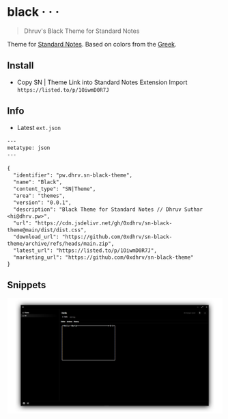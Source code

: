 # black · · ·

> Dhruv's Black Theme for Standard Notes

Theme for [Standard Notes](https://standardnotes.org/). Based on colors from the [Greek](https://greek.dhrv.pw/).

## Install

- Copy SN | Theme Link into Standard Notes Extension Import
  `https://listed.to/p/1OiwmD0R7J`

## Info

- Latest `ext.json`

```jsonc
---
metatype: json
---

{
  "identifier": "pw.dhrv.sn-black-theme",
  "name": "Black",
  "content_type": "SN|Theme",
  "area": "themes",
  "version": "0.0.1",
  "description": "Black Theme for Standard Notes // Dhruv Suthar <hi@dhrv.pw>",
  "url": "https://cdn.jsdelivr.net/gh/0xdhrv/sn-black-theme@main/dist/dist.css",
  "download_url": "https://github.com/0xdhrv/sn-black-theme/archive/refs/heads/main.zip",
  "latest_url": "https://listed.to/p/1OiwmD0R7J",
  "marketing_url": "https://github.com/0xdhrv/sn-black-theme"
}
```

## Snippets

![Black Theme Snip](assets/snip01.svg)
